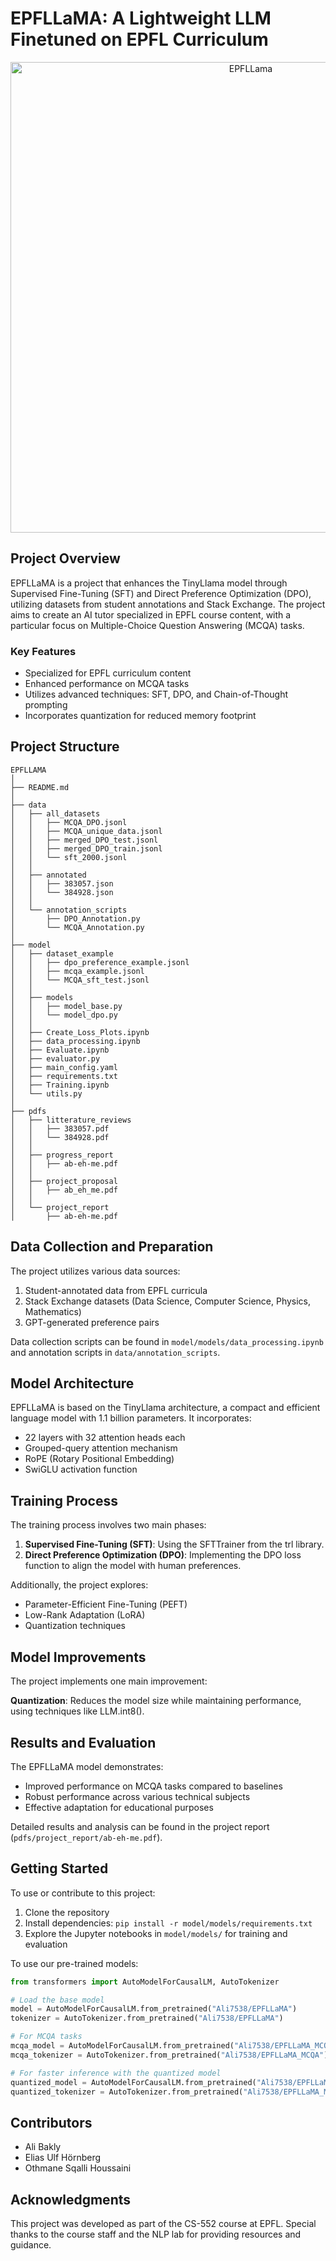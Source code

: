 # EPFLLaMA: A Lightweight LLM Finetuned on EPFL Curriculum
<p align="center">
  <img width="753" alt="EPFLLama" src="https://github.com/user-attachments/assets/4d681a49-d658-46d5-afdc-f8b2504f807c">
</p>



## Project Overview

EPFLLaMA is a project that enhances the TinyLlama model through Supervised Fine-Tuning (SFT) and Direct Preference Optimization (DPO), utilizing datasets from student annotations and Stack Exchange. The project aims to create an AI tutor specialized in EPFL course content, with a particular focus on Multiple-Choice Question Answering (MCQA) tasks.

### Key Features

- Specialized for EPFL curriculum content
- Enhanced performance on MCQA tasks
- Utilizes advanced techniques: SFT, DPO, and Chain-of-Thought prompting
- Incorporates quantization for reduced memory footprint

## Project Structure
```
EPFLLAMA
│
├── README.md
│
├── data
│   ├── all_datasets
│   │   ├── MCQA_DPO.jsonl
│   │   ├── MCQA_unique_data.jsonl
│   │   ├── merged_DPO_test.jsonl
│   │   ├── merged_DPO_train.jsonl
│   │   └── sft_2000.jsonl
│   │
│   ├── annotated
│   │   ├── 383057.json
│   │   └── 384928.json
│   │
│   └── annotation_scripts
│       ├── DPO_Annotation.py
│       └── MCQA_Annotation.py
│
├── model
│   ├── dataset_example
│   │   ├── dpo_preference_example.jsonl
│   │   ├── mcqa_example.jsonl
│   │   └── MCQA_sft_test.jsonl
│   │
│   ├── models
│   │   ├── model_base.py
│   │   └── model_dpo.py
│   │
│   ├── Create_Loss_Plots.ipynb
│   ├── data_processing.ipynb
│   ├── Evaluate.ipynb
│   ├── evaluator.py
│   ├── main_config.yaml
│   ├── requirements.txt
│   ├── Training.ipynb
│   └── utils.py
│
├── pdfs
│   ├── litterature_reviews
│   │   ├── 383057.pdf
│   │   └── 384928.pdf
│   │
│   ├── progress_report
│   │   ├── ab-eh-me.pdf
│   │
│   ├── project_proposal
│   │   ├── ab_eh_me.pdf
│   │
│   └── project_report
│       ├── ab-eh-me.pdf

```
## Data Collection and Preparation

The project utilizes various data sources:

1. Student-annotated data from EPFL curricula
2. Stack Exchange datasets (Data Science, Computer Science, Physics, Mathematics)
3. GPT-generated preference pairs

Data collection scripts can be found in `model/models/data_processing.ipynb` and annotation scripts in `data/annotation_scripts`.

## Model Architecture

EPFLLaMA is based on the TinyLlama architecture, a compact and efficient language model with 1.1 billion parameters. It incorporates:

- 22 layers with 32 attention heads each
- Grouped-query attention mechanism
- RoPE (Rotary Positional Embedding)
- SwiGLU activation function

## Training Process

The training process involves two main phases:

1. **Supervised Fine-Tuning (SFT)**: Using the SFTTrainer from the trl library.
2. **Direct Preference Optimization (DPO)**: Implementing the DPO loss function to align the model with human preferences.

Additionally, the project explores:

- Parameter-Efficient Fine-Tuning (PEFT)
- Low-Rank Adaptation (LoRA)
- Quantization techniques

## Model Improvements

The project implements one main improvement:

**Quantization**: Reduces the model size while maintaining performance, using techniques like LLM.int8().

## Results and Evaluation

The EPFLLaMA model demonstrates:

- Improved performance on MCQA tasks compared to baselines
- Robust performance across various technical subjects
- Effective adaptation for educational purposes

Detailed results and analysis can be found in the project report (`pdfs/project_report/ab-eh-me.pdf`).

## Getting Started

To use or contribute to this project:

1. Clone the repository
2. Install dependencies: `pip install -r model/models/requirements.txt`
3. Explore the Jupyter notebooks in `model/models/` for training and evaluation

To use our pre-trained models:

```python
from transformers import AutoModelForCausalLM, AutoTokenizer

# Load the base model
model = AutoModelForCausalLM.from_pretrained("Ali7538/EPFLLaMA")
tokenizer = AutoTokenizer.from_pretrained("Ali7538/EPFLLaMA")

# For MCQA tasks
mcqa_model = AutoModelForCausalLM.from_pretrained("Ali7538/EPFLLaMA_MCQA")
mcqa_tokenizer = AutoTokenizer.from_pretrained("Ali7538/EPFLLaMA_MCQA")

# For faster inference with the quantized model
quantized_model = AutoModelForCausalLM.from_pretrained("Ali7538/EPFLLaMA_MCQA_Quantized")
quantized_tokenizer = AutoTokenizer.from_pretrained("Ali7538/EPFLLaMA_MCQA_Quantized")
```

## Contributors

- Ali Bakly
- Elias Ulf Hörnberg
- Othmane Sqalli Houssaini

## Acknowledgments

This project was developed as part of the CS-552 course at EPFL. Special thanks to the course staff and the NLP lab for providing resources and guidance.
